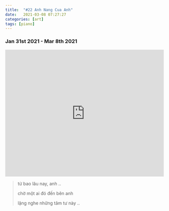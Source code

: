 ```yaml
---
title:  "#22 Anh Nang Cua Anh"
date:   2021-03-08 07:27:27
categories: [art]
tags: [piano]
---
```


### Jan 31st 2021 - Mar 8th 2021

<iframe style="overflow:hidden; width:100%; height:405px" src="https://www.youtube.com/embed/3z6hCwWbndc" frameborder="0" allow="accelerometer; autoplay; clipboard-write; encrypted-media; gyroscope; picture-in-picture" allowfullscreen></iframe>

> từ bao lâu nay, anh ..
> 
> chờ một ai đó đến bên anh
> 
> lặng nghe những tâm tư này ..
